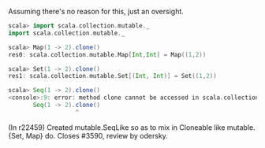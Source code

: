Assuming there's no reason for this, just an oversight.

```scala
scala> import scala.collection.mutable._
import scala.collection.mutable._

scala> Map(1 -> 2).clone()              
res0: scala.collection.mutable.Map[Int,Int] = Map((1,2))

scala> Set(1 -> 2).clone()              
res1: scala.collection.mutable.Set[(Int, Int)] = Set((1,2))

scala> Seq(1 -> 2).clone()              
<console>:9: error: method clone cannot be accessed in scala.collection.mutable.Seq[(Int, Int)]
       Seq(1 -> 2).clone()
                   ^

```
(In r22459) Created mutable.SeqLike so as to mix in Cloneable like
mutable.{Set, Map} do.  Closes #3590, review by odersky.
